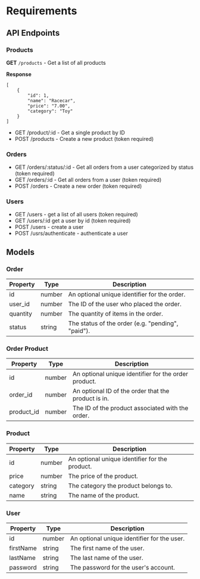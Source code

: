 # Requirements

## API Endpoints

### Products

**GET** `/products` - Get a list of all products

**Response**

```
[
    {
        "id": 1,
        "name": "Racecar",
        "price": "7.00",
        "category": "Toy"
    }
]
```

- GET /product/:id - Get a single product by ID
- POST /products - Create a new product (token required)

### Orders

- GET /orders/:status/:id - Get all orders from a user categorized by status (token required)
- GET /orders/:id - Get all orders from a user (token required)
- POST /orders - Create a new order (token required)

### Users

- GET /users - get a list of all users (token required)
- GET /users/:id get a user by id (token required)
- POST /users - create a user
- POST /usrs/authenticate - authenticate a user

## Models

### Order

| Property | Type   | Description                                       |
| -------- | ------ | ------------------------------------------------- |
| id       | number | An optional unique identifier for the order.      |
| user_id  | number | The ID of the user who placed the order.          |
| quantity | number | The quantity of items in the order.               |
| status   | string | The status of the order (e.g. "pending", "paid"). |

### Order Product

| Property   | Type   | Description                                          |
| ---------- | ------ | ---------------------------------------------------- |
| id         | number | An optional unique identifier for the order product. |
| order_id   | number | An optional ID of the order that the product is in.  |
| product_id | number | The ID of the product associated with the order.     |

### Product

| Property | Type   | Description                                    |
| -------- | ------ | ---------------------------------------------- |
| id       | number | An optional unique identifier for the product. |
| price    | number | The price of the product.                      |
| category | string | The category the product belongs to.           |
| name     | string | The name of the product.                       |

### User

| Property  | Type   | Description                                 |
| --------- | ------ | ------------------------------------------- |
| id        | number | An optional unique identifier for the user. |
| firstName | string | The first name of the user.                 |
| lastName  | string | The last name of the user.                  |
| password  | string | The password for the user's account.        |
